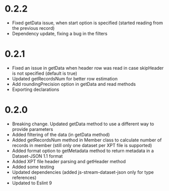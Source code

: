 # 0.2.2
- Fixed getData issue, when start option is specified (started reading from the previous record)
- Dependency update, fixing a bug in the filters

# 0.2.1
- Fixed an issue in getData when header row was read in case skipHeader is not specified (default is true)
- Updated getRecordsNum for better row estimation
- Add roundingPrecision option in getData and read methods
- Exporting declarations

# 0.2.0

- Breaking change. Updated getData method to use a different way to provide parameters
- Added filtering of the data (in getData method)
- Added getRecordsNum method in Member class to calculate number of records in member (still only one dataset per XPT file is supported)
- Added format option to getMetadata method to return metadata in a Dataset-JSON 1.1 format
- Added XPT file header parsing and getHeader method
- Added some testing
- Updated dependencies (added js-stream-dataset-json only for type references)
- Updated to Eslint 9